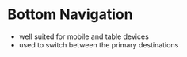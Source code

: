 # Bottom Navigation

- well suited for mobile and table devices
- used to switch between the primary destinations
